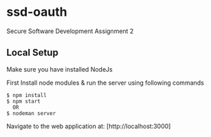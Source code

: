 # ssd-oauth
Secure Software Development Assignment 2


## Local Setup
Make sure you have installed NodeJs

First Install node modules & run the server using following commands

```
$ npm install
$ npm start
  OR
$ nodeman server

```

Navigate to the web application at: 
[http://localhost:3000]



